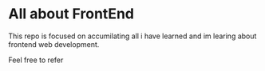 # All about FrontEnd

This repo is focused on accumilating all i have learned and im learing about frontend web development.

Feel free to refer